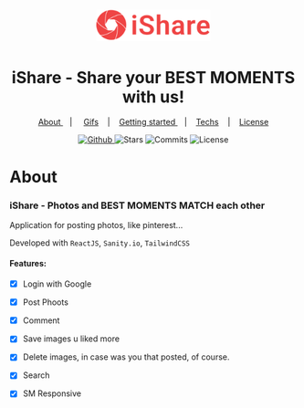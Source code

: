 
<h1 align="center">
   <img alt="iShare" src="github/Logo.svg" width="200px" />
</h1>
  
<div align="center">
  <h1>iShare - Share your <b>BEST MOMENTS</b> with us! </h1>
</div>

<p align="center" >
  <a href="#about"> About </a> &nbsp;&nbsp;&nbsp;| &nbsp;&nbsp;&nbsp;
  <a href="#application-features">Gifs</a> &nbsp;&nbsp;&nbsp;|&nbsp;&nbsp;&nbsp;
  <a href="#getting-started">Getting started </a> &nbsp;&nbsp;&nbsp;|&nbsp;&nbsp;&nbsp;
  <a href="#techs">Techs</a> &nbsp;&nbsp;&nbsp;|&nbsp;&nbsp;&nbsp;
  <a href="#license">License</a>
</p>


<p align="center">
  <a href="https://github.com/eulazzo" target="_blank">
    <img src="https://img.shields.io/static/v1?label=author&message=eulazzo&color=1877f2&labelColor=ef4444" alt="Github"> 
  </a>
    <img src="https://img.shields.io/github/stars/eulazzo/Sigma?color=1877f2&labelColor=ef4444" alt="Stars">
  <img src="https://img.shields.io/github/last-commit/eulazzo/Sigma?color=1877f2&labelColor=ef4444" alt="Commits">
  <img src="https://img.shields.io/static/v1?label=license&message=MIT&color=1877f2&labelColor=ef4444" alt="License">
</p>

# About

### iShare - Photos and BEST MOMENTS MATCH each other

<p>
Application for posting photos, like pinterest...
</p>
 
<p>Developed with <code>ReactJS</code>, <code>Sanity.io</code>, <code>TailwindCSS</code>  </p> 

#### Features:
- [X] Login with Google
- [X] Post Phoots
- [X] Comment
- [X] Save images u liked more
- [X] Delete images, in case was you that posted, of course. 
- [X] Search 
- [X] SM Responsive 

